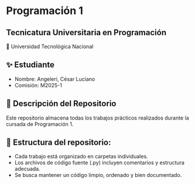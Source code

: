 # Programación 1
## Tecnicatura Universitaria en Programación
📍 Universidad Tecnológica Nacional

## ✨ Estudiante
* Nombre: Angeleri, César Luciano
* Comisión: M2025-1
## 📂 Descripción del Repositorio
Este repositorio almacena todas los trabajos prácticos realizados durante la cursada de Programación 1.

## 📌 Estructura del repositorio:

* Cada trabajo está organizado en carpetas individuales.
* Los archivos de código fuente (.py) incluyen comentarios y estructura adecuada.
* Se busca mantener un código limpio, ordenado y bien documentado.
